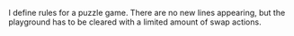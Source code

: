 I define rules for a puzzle game. There are no new lines appearing, but the playground has to be cleared with a limited amount of swap actions.